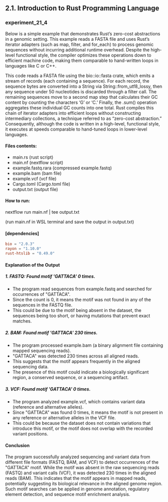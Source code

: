 ## 2.1. Introduction to Rust Programming Language

### experiment_21_4

Below is a simple example that demonstrates Rust’s zero-cost abstractions in a genomic setting. This example reads a FASTA file and uses Rust’s iterator adapters (such as map, filter, and for_each) to process genomic sequences without incurring additional runtime overhead. Despite the high-level functional style, the compiler optimizes these operations down to efficient machine code, making them comparable to hand-written loops in languages like C or C++.

This code reads a FASTA file using the bio::io::fasta crate, which emits a stream of records (each containing a sequence). For each record, the sequence bytes are converted into a String via String::from_utf8_lossy, then any sequence under 50 nucleotides is discarded through a filter call. The remaining sequences move to a second map step that calculates their GC content by counting the characters ‘G’ or ‘C.’ Finally, the .sum() operation aggregates these individual GC counts into one total. Rust compiles this chain of iterator adapters into efficient loops without constructing intermediary collections, a technique referred to as “zero-cost abstraction.” Consequently, although the code is written in a high-level, functional style, it executes at speeds comparable to hand-tuned loops in lower-level languages. 

#### Files contents:
* main.rs (rust script)
* main.nf (nextflow script)
* example.fastq.rara (compressed example.fastq)
* example.bam (bam file)
* example.vcf (vcf file)
* Cargo.toml (Cargo.toml file)
* output.txt (output file)

#### How to run:

nextflow run main.nf | tee output.txt

(run main.nf in WSL terminal and save the output in output.txt)

#### [dependencies]

```toml
bio = "2.0.3"
rayon = "1.10.0"
rust-htslib = "0.49.0"
```

#### Explanation of the Output

##### 1. FASTQ: Found motif 'GATTACA' 0 times.

* The program read sequences from example.fastq and searched for occurrences of "GATTACA".
* Since the count is 0, it means the motif was not found in any of the sequences in the FASTQ file.
* This could be due to the motif being absent in the dataset, the sequences being too short, or having mutations that prevent exact matches.

##### 2. BAM: Found motif 'GATTACA' 230 times.

* The program processed example.bam (a binary alignment file containing mapped sequencing reads).
* "GATTACA" was detected 230 times across all aligned reads.
* This suggests that the motif appears frequently in the aligned sequencing data.
* The presence of this motif could indicate a biologically significant region, a conserved sequence, or a sequencing artifact.

##### 3. VCF: Found motif 'GATTACA' 0 times.

* The program analyzed example.vcf, which contains variant data (reference and alternative alleles).
* Since "GATTACA" was found 0 times, it means the motif is not present in any reference or alternative alleles in the VCF file.
* This could be because the dataset does not contain variations that introduce this motif, or the motif does not overlap with the recorded variant positions.

#### Conclusion
The program successfully analyzed sequencing and variant data from different file formats (FASTQ, BAM, and VCF) to detect occurrences of the "GATTACA" motif. While the motif was absent in the raw sequencing reads (FASTQ) and variant calls (VCF), it was detected 230 times in the aligned reads (BAM). This indicates that the motif appears in mapped reads, potentially suggesting its biological relevance in the aligned genome region. Such motif searches can be applied in genome annotation, regulatory element detection, and sequence motif enrichment analysis.


















